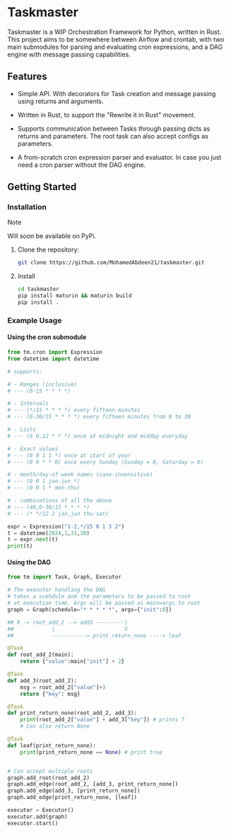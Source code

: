 # Taskmaster

Taskmaster is a WIP Orchestration Framework for Python, written in Rust. This project aims to be somewhere between Airflow and crontab, with two main submodules for parsing and evaluating cron expressions, and a DAG engine with message passing capabilities.

## Features

- Simple API. With decorators for Task creation and message passing using returns and arguments.

- Written in Rust, to support the "Rewrite it in Rust" movement.

- Supports communication between Tasks through passing dicts as returns and parameters. The root task can also accept configs as parameters.

- A from-scratch cron expression parser and evaluator. In case you just need a cron parser without the DAG engine.

## Getting Started

### Installation

> [!NOTE]  
> Will soon be available on PyPi.

1. Clone the repository:

   ```bash
   git clone https://github.com/MohamedAbdeen21/taskmaster.git
   ```

2. Install 

   ```bash
   cd taskmaster
   pip install maturin && maturin build
   pip install .
   ```

### Example Usage

#### Using the cron submodule
```python
from tm.cron import Expression
from datetime import datetime

# supports:

# - Ranges (inclusive)
# --- (0-15 * * * *)

# - Intervals 
# --- (*/15 * * * *) every fifteen minutes
# --- (0-30/15 * * * *) every fifteen minutes from 0 to 30

# - Lists 
# --- (0 0,12 * * *) once at midnight and midday everyday

# - Exact values
# --- (0 0 1 1 *) once at start of year
# --- (0 0 * * 0) once every Sunday (Sunday = 0, Saturday = 6)

# - month/day-of-week names (case-insensitive)
# --- (0 0 1 jan-jun *)
# --- (0 0 1 * mon-thu)

# - combinations of all the above
# --- (40,0-30/15 * * * *)
# --- (* */12 2 jan,jun thu-sat)

expr = Expression("1-2,*/15 0 1 3 2")
t = datetime(2024,1,31,20)
t = expr.next(t)
print(t)
```

#### Using the DAG

```python
from tm import Task, Graph, Executor

# The executor handling the DAG
# takes a scehdule and the parameters to be passed to root 
# at execution time. Args will be passed as main=args to root
graph = Graph(schedule="* * * * *", args={"init":0})

## 0 -> root_add_2 --> add3 ---------|
##            |                      V
##            -----------> print_return_none ----> leaf

@Task
def root_add_2(main):
    return {"value":main["init"] + 2}

@Task
def add_3(root_add_2):
    msg = root_add_2["value"]+3
    return {"key": msg}

@Task
def print_return_none(root_add_2, add_3):
    print(root_add_2["value"] + add_3["key"]) # prints 7
    # Can also return None

@Task
def leaf(print_return_none):
    print(print_return_none == None) # print true


# Can accept multiple roots
graph.add_root(root_add_2)
graph.add_edge(root_add_2, [add_3, print_return_none])
graph.add_edge(add_3, [print_return_none])
graph.add_edge(print_return_none, [leaf])

executor = Executor()
executor.add(graph)
executor.start()
```
